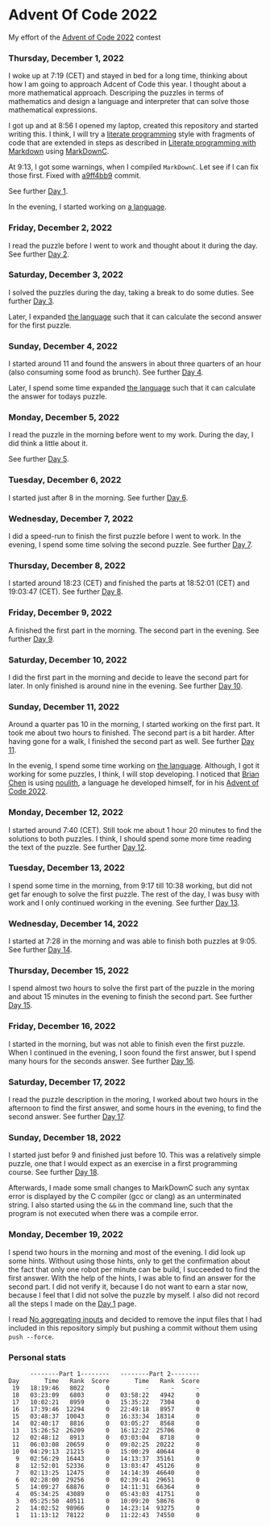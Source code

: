 # Advent Of Code 2022

My effort of the [Advent of Code 2022](https://adventofcode.com) contest

### Thursday, December 1, 2022

I woke up at 7:19 (CET) and stayed in bed for a long time, thinking about
how I am going to approach Adcent of Code this year. I thought about a
more mathematical approach. Descriping the puzzles in terms of mathematics
and design a language and interpreter that can solve those mathematical
expressions.

I got up and at 8:56 I opened my laptop, created this repository and
started writing this. I think, I will try a [literate programming](https://en.wikipedia.org/wiki/Literate_programming)
style with fragments of code that are extended in steps as described in
[Literate programming with Markdown](https://www.iwriteiam.nl/D2101.html#13)
using [MarkDownC](https://github.com/FransFaase/IParse/blob/master/README.md#markdownc).

At 9:13, I got some warnings, when I compiled `MarkDownC`. Let see if I can
fix those first. Fixed with [a9ff4bb9](https://github.com/FransFaase/IParse/commit/a9ff4bb98d9c900878fb026d0f7290c168a57cf0) commit.

See further [Day 1](Day01.md).

In the evening, I started working on [a language](Language.md).

### Friday, December 2, 2022

I read the puzzle before I went to work and thought about it during the
day. See further [Day 2](Day02.md).

### Saturday, December 3, 2022

I solved the puzzles during the day, taking a break to do some duties.
See further [Day 3](Day03.md).

Later, I expanded [the language](Language.md) such that it can calculate
the second answer for the first puzzle.

### Sunday, December 4, 2022

I started around 11 and found the answers in about three quarters of
an hour (also consuming some food as brunch).
See further [Day 4](Day04.md).

Later, I spend some time expanded [the language](Language.md) such that
it can calculate the answer for todays puzzle.

### Monday, December 5, 2022

I read the puzzle in the morning before went to my work. During the day,
I did think a little about it.

See further [Day 5](Day05.md).

### Tuesday, December 6, 2022

I started just after 8 in the morning.
See further [Day 6](Day06.md).

### Wednesday, December 7, 2022

I did a speed-run to finish the first puzzle before I went to work.
In the evening, I spend some time solving the second puzzle.
See further [Day 7](Day07.md).

### Thursday, December 8, 2022

I started around 18:23 (CET) and finished the parts at 18:52:01 (CET)
and 19:03:47 (CET). See further [Day 8](Day08.md).

### Friday, December 9, 2022

A finished the first part in the morning. The second part in the evening.
See further [Day 9](Day09.md).

### Saturday, December 10, 2022

I did the first part in the morning and decide to leave the second part
for later. In only finished is around nine in the evening. 
See further [Day 10](Day10.md).

### Sunday, December 11, 2022

Around a quarter pas 10 in the morning, I started working on
the first part. It took me about two hours to finished. The
second part is a bit harder. After having gone for a walk,
I finished the second part as well.
See further [Day 11](Day11.md).

In the evenig, I spend some time working on [the language](Language.md).
Although, I got it working for some puzzles, I think, I will stop
developing. I noticed that [Brian Chen](https://github.com/betaveros) is using
[noulith](https://github.com/betaveros/noulith/), a language he developed
himself, for in his [Advent of Code 2022](https://github.com/betaveros/advent-of-code-2022#readme).

### Monday, December 12, 2022

I started around 7:40 (CET). Still took me about 1 hour 20 minutes
to find the solutions to both puzzles. I think, I should spend some
more time reading the text of the puzzle.
See further [Day 12](Day12.md).

### Tuesday, December 13, 2022

I spend some time in the morning, from 9:17 till 10:38 working,
but did not get far enough to solve the first puzzle.
The rest of the day, I was busy with work and I only continued
working in the evening.
See further [Day 13](Day13.md).

### Wednesday, December 14, 2022

I started at 7:28 in the morning and was able to finish both
puzzles at 9:05.
See further [Day 14](Day14.md).

### Thursday, December 15, 2022

I spend almost two hours to solve the first part of the puzzle
in the moring and about 15 minutes in the evening to finish the
second part.
See further [Day 15](Day15.md).

### Friday, December 16, 2022

I started in the morning, but was not able to finish even the
first puzzle. When I continued in the evening, I soon found
the first answer, but I spend many hours for the seconds answer.
See further [Day 16](Day16.md).

### Saturday, December 17, 2022

I read the puzzle description in the moring, I worked about
two hours in the afternoon to find the first answer, and
some hours in the evening, to find the second answer.
See further [Day 17](Day17.md).

### Sunday, December 18, 2022

I started just befor 9 and finished just before 10. This was
a relatively simple puzzle, one that I would expect as an
exercise in a first programming course.
See further [Day 18](Day18.md).

Afterwards, I made some small changes to MarkDownC such any
syntax error is displayed by the C compiler (gcc or clang)
as an unterminated string. I also started using the `&&` in
the command line, such that the program is not executed when
there was a compile error.

### Monday, December 19, 2022

I spend two hours in the morning and most of the evening.
I did look up some hints. Without using those hints, only
to get the confirmation about the fact that only one robot
per minute can be build, I succeeded to find the first answer.
With the help of the hints, I was able to find an answer
for the second part. I did not verify it, because I do not
want to earn a star now, because I feel that I did not solve
the puzzle by myself. I also did not record all the steps I
made on the [Day 1](Day19.md) page.

I read [No aggregating inputs](https://www.reddit.com/r/adventofcode/wiki/faqs/copyright/inputs/)
and decided to remove the input files that I had included in
this repository simply but pushing a commit without them
using `push --force`.

### Personal stats


```
      --------Part 1--------   --------Part 2--------
Day       Time   Rank  Score       Time   Rank  Score
 19   18:19:46   8022      0          -      -      -
 18   03:23:09   6803      0   03:58:22   4942      0
 17   10:02:21   8959      0   15:35:22   7304      0
 16   17:39:46  12294      0   22:49:18   8957      0
 15   03:48:37  10043      0   16:33:34  18314      0
 14   02:40:17   8816      0   03:05:27   8568      0
 13   15:26:52  26209      0   16:12:22  25706      0
 12   02:48:12   8913      0   03:03:04   8718      0
 11   06:03:08  20659      0   09:02:25  20222      0
 10   04:29:13  21215      0   15:00:29  40644      0
  9   02:56:29  16443      0   14:13:37  35161      0
  8   12:52:01  52336      0   13:03:47  45126      0
  7   02:13:25  12475      0   14:14:39  46640      0
  6   02:28:00  29256      0   02:39:41  29651      0
  5   14:09:27  68876      0   14:11:31  66364      0
  4   05:34:25  43089      0   05:43:03  41751      0
  3   05:25:50  40511      0   10:09:20  58676      0
  2   14:02:52  98966      0   14:23:14  93275      0
  1   11:13:12  78122      0   11:22:43  74550      0
```
